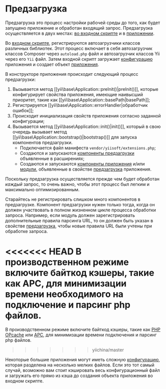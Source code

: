 Предзагрузка
============

Предзагрузка это процесс настройки рабочей среды до того, как будет запущено приложение и обработан входящий запрос. 
Предзагрузка осуществляется в двух местах: [во входном скрипте](structure-entry-scripts.md) и в [приложении](structure-applications.md).

Во [входном скрипте](structure-entry-scripts.md), регистрируются автозагрузчики классов различных библиотек. Этот процесс
включает в себя автозагрузчик классов Composer через `autoload.php` файл и автозагрузчик классов Yii через его `Yii` файл. 
Затем входной скрипт загружает [конфигурацию](concept-configurations.md) приложения и создает объект [приложения](structure-applications.md).

В конструкторе приложения происходит следующий процесс предзагрузки:

1. Вызывается метод [[yii\base\Application::preInit()|preInit()]], которые конфигурирует свойства приложения, имеющие
   наивысший приоритет, такие как [[yii\base\Application::basePath|basePath]];
2. Регистрируется [[yii\base\Application::errorHandler|обработчик ошибок]];
3. Происходит инициализация свойств приложения согласно заданной конфигурации;
4. Вызывается метод [[yii\base\Application::init()|init()]], который в свою очередь вызывает метод [[yii\base\Application::bootstrap()|bootstrap()]] для
   запуска компонентов предзагрузки.
   - Подключается файл манифеста `vendor/yiisoft/extensions.php`;
   - Создаются и запускаются [компоненты предзагрузки](structure-extensions.md#bootstrapping-classes) объявленные в расширениях;
   - Создаются и запускаются [компоненты приложения](structure-application-components.md) и/или [модули](structure-modules.md), объявленные
     в свойстве [предзагрузка](structure-applications.md#bootstrap) приложения.

Поскольку предзагрузка осуществляется прежде чем будет обработан *каждый* запрос, то очень важно, чтобы этот процесс был легким и максимально оптимизированным.

Старайтесь не регистрировать слишком много компонентов в предзагрузке. Компонент предзагрузки нужен только тогда, когда он должен
участвовать в полном жизненном цикле процесса обработки запроса. Например, если модуль должен зарегистрировать дополнительные правила парсинга URL, 
то он должен быть указан в свойстве [предзагрузка](structure-applications.md#bootstrap), чтобы новые правила URL были учтены при обработке запроса.

<<<<<<< HEAD
В производственном режиме включите байткод кэшеры, такие как APC, для минимизации времени необходимого на подключение и парсинг php файлов.
=======
В производственном режиме включите байткод кэшеры, такие как [PHP OPcache] или [APC], для минимизации времени 
подключения и парсинг php файлов.

[PHP OPcache]: http://php.net/manual/ru/intro.opcache.php
[APC]: http://php.net/manual/ru/book.apc.php
>>>>>>> yiichina/master

Некоторые большие приложения могут иметь сложную [конфигурацию](concept-configurations.md), которая разделена на несколько мелких файлов.
Если это тот самый случай, возможно вам стоит кэшировать весь конфигурационный файл и загружать его прямо из кэша до создания объекта 
приложения во входном скрипте.
